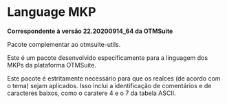 # Language MKP

**Correspondente à versão 22.20200914_64 da OTMSuite**

Pacote complementar ao otmsuite-utils.

Este é um pacote desenvolvido especificamente para a linguagem dos MKPs da plataforma OTMSuite.

Este pacote é estritamente necessário para que os realces (de acordo com o tema) sejam aplicados. Isso inclui a identificação de comentários e de caracteres baixos, como o caratere 4 e o 7 da tabela ASCII.
